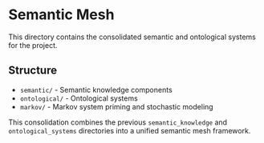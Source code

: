 # Semantic Mesh

This directory contains the consolidated semantic and ontological systems for the project.

## Structure

- `semantic/` - Semantic knowledge components
- `ontological/` - Ontological systems
- `markov/` - Markov system priming and stochastic modeling

This consolidation combines the previous `semantic_knowledge` and `ontological_systems` directories into a unified semantic mesh framework.